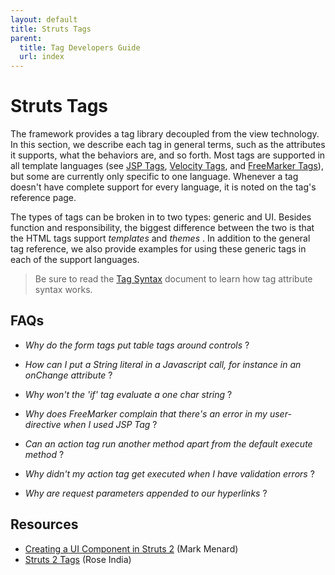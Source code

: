 ```yaml
---
layout: default
title: Struts Tags
parent:
  title: Tag Developers Guide
  url: index
---
```


# Struts Tags

The framework provides a tag library decoupled from the view technology. In this section, we describe each tag in general 
terms, such as the attributes it supports, what the behaviors are, and so forth. Most tags are supported in all template 
languages (see [JSP Tags](jsp-tags), [Velocity Tags](velocity-tags), and [FreeMarker Tags](freemarker-tags)), 
but some are currently only specific to one language. Whenever a tag doesn't have complete support for every language, 
it is noted on the tag's reference page.

The types of tags can be broken in to two types: generic and UI. Besides function and responsibility, the biggest 
difference between the two is that the HTML tags support _templates_  and _themes_ . In addition to the general tag 
reference, we also provide examples for using these generic tags in each of the support languages.

> Be sure to read the [Tag Syntax](tag-syntax) document to learn how tag attribute syntax works.

## FAQs

+ _Why do the form tags put table tags around controls_ ?

+ _How can I put a String literal in a Javascript call, for instance in an onChange attribute_ ?

+ _Why won't the 'if' tag evaluate a one char string_ ?

+ _Why does FreeMarker complain that there's an error in my user-directive when I used JSP Tag_ ?

+ _Can an action tag run another method apart from the default execute method_ ?

+ _Why didn't my action tag get executed when I have validation errors_ ?

+ _Why are request parameters appended to our hyperlinks_ ?

## Resources

- [Creating a UI Component in Struts 2](http://www.vitarara.org/cms/struts_2_cookbook/creating_a_ui_component) (Mark Menard)
- [Struts 2 Tags](http://www.roseindia.net/struts/struts2/struts-2-tags.shtml) (Rose India)
